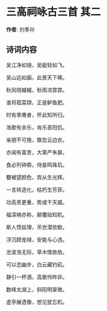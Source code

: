 # 三高祠咏古三首  其二

**作者**: 刘季孙

## 诗词内容

吴江净如镜，吴艇轻如飞。

吴山远如画，此景天下稀。

秋风晓槭槭，秋雨凉霏霏。

谁将菰菜撷，正是鲈鱼肥。

时有季鹰者，怀此知所归。

浩歌有余乐，肯乐首阳饥。

亲朋不可挽，飘忽云边衣。

亦闻有富贵，大第严朱扉。

食必列钟鼎，侍妾鸣珠玑。

簪裾望颜色，宾从生光辉。

一言转造化，枯朽生芳菲。

功高责更重，势或干天威。

福深祸亦称，颠覆始知机。

斯人悟兹理，吊世潜欤欷。

浮沉顾宠禄，安能与心违。

沧波浩无际，草木情依依。

可以恣幽步，白云藏钓矶。

静引一杯酒，高歌怜昨非。

数峰太湖上，斜阳明翠微。

虚亭展遗像，想见犹忘机。

